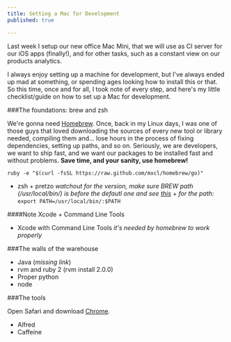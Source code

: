 ```yaml
---
title: Setting a Mac for Development
published: true

---
```


Last week I setup our new office Mac Mini, that we will use as CI server for our iOS apps (finally!), and for other tasks, such as a constant view on our products analytics.

I always enjoy setting up a machine for development, but I've always ended up mad at something, or spending ages looking how to install this or that. So this time, once and for all, I took note of every step, and here's my little checklist/guide on how to set up a Mac for development.

###The foundations: brew and zsh

We're gonna need [Homebrew](http://brew.sh/). Once, back in my Linux days, I was one of those guys that loved downloading the sources of every new tool or library needed, compiling them and… lose hours in the process of fixing dependencies, setting up paths, and so on. Seriously, we are developers, we want to ship fast, and we want our packages to be installed fast and without problems. **Save time, and your sanity, use homebrew!**

	ruby -e "$(curl -fsSL https://raw.github.com/mxcl/homebrew/go)"

* zsh + pretzo _watchout for the version, make sure BREW path (/usr/local/bin/) is before the defautl one and see [this](http://stackoverflow.com/questions/12032583/what-is-the-definitive-way-to-install-upgrade-set-the-default-version-of-zsh)_ + _for the path:_ `export PATH=/usr/local/bin/:$PATH`

####Note Xcode + Command Line Tools

* Xcode with Command Line Tools _it's needed by homebrew to work properly_

###The walls of the warehouse

* Java (_missing link_)
* rvm and ruby 2 (rvm install 2.0.0)
* Proper python
* node

###The tools

Open Safari and download [Chrome](http://www.google.com/chrome).

* Alfred
* Caffeine